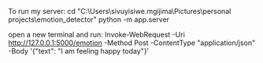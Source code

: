To run my server:
cd "C:\Users\sivuyisiwe.mgijima\Pictures\personal projects\emotion_detector"
python -m app.server

open a new terminal and run:
Invoke-WebRequest -Uri http://127.0.0.1:5000/emotion -Method Post -ContentType "application/json" -Body '{"text": "I am feeling happy today"}'

